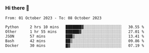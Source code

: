 ### Hi there 👋

<!--
**palaashatri/palaashatri** is a ✨ _special_ ✨ repository because its `README.md` (this file) appears on your GitHub profile.

Here are some ideas to get you started:

- 🔭 I’m currently working on ...
- 🌱 I’m currently learning ...
- 👯 I’m looking to collaborate on ...
- 🤔 I’m looking for help with ...
- 💬 Ask me about ...
- 📫 How to reach me: ...
- 😄 Pronouns: ...
- ⚡ Fun fact: ...
-->

<!--START_SECTION:waka-->

```txt
From: 01 October 2023 - To: 08 October 2023

Python     2 hrs 10 mins   ███████▓░░░░░░░░░░░░░░░░░   30.55 %
Other      1 hr 55 mins    ██████▓░░░░░░░░░░░░░░░░░░   27.01 %
JSON       57 mins         ███▒░░░░░░░░░░░░░░░░░░░░░   13.41 %
Bash       42 mins         ██▒░░░░░░░░░░░░░░░░░░░░░░   09.86 %
Docker     30 mins         █▓░░░░░░░░░░░░░░░░░░░░░░░   07.19 %
```

<!--END_SECTION:waka-->
